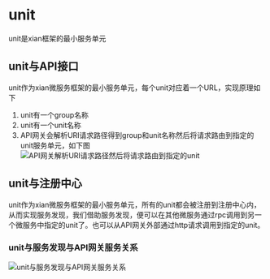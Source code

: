 # unit
unit是xian框架的最小服务单元

## unit与API接口
unit作为xian微服务框架的最小服务单元，每个unit对应着一个URL，实现原理如下
1. unit有一个group名称
2. unit有一个unit名称
3. API网关会解析URI请求路径得到group和unit名称然后将请求路由到指定的unit服务单元，如下图
![API网关解析URI请求路径然后将请求路由到指定的unit](http://processon.com/chart_image/5cd02ac0e4b06bcc13984bd9.png)

## unit与注册中心
unit作为xian微服务框架的最小服务单元，所有的unit都会被注册到注册中心内，从而实现服务发现，我们借助服务发现，便可以在其他微服务通过rpc调用到另一个微服务中指定的unit了。也可以从API网关外部通过http请求调用到指定的unit。

### unit与服务发现与API网关服务关系
![unit与服务发现与API网关服务关系](http://processon.com/chart_image/5ccfdfe0e4b0bab909739b3f.png?_=1557149767299)

